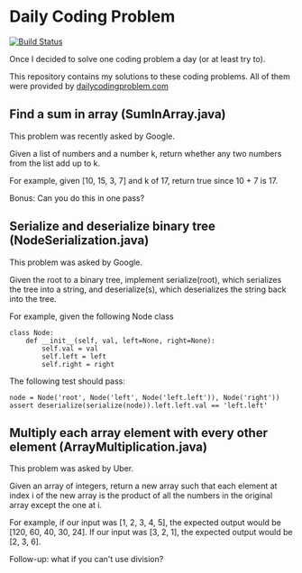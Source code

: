 # Daily Coding Problem

[![Build Status](https://travis-ci.com/kaliy/daily-coding-problem.svg?branch=master)](https://travis-ci.com/kaliy/daily-coding-problem)

Once I decided to solve one coding problem a day (or at least try to).

This repository contains my solutions to these coding problems. All of them were provided by [dailycodingproblem.com](https://www.dailycodingproblem.com)

## Find a sum in array (SumInArray.java)

This problem was recently asked by Google.

Given a list of numbers and a number k, return whether any two numbers from the list add up to k.

For example, given [10, 15, 3, 7] and k of 17, return true since 10 + 7 is 17.

Bonus: Can you do this in one pass?

## Serialize and deserialize binary tree (NodeSerialization.java)

This problem was asked by Google.

Given the root to a binary tree, implement serialize(root), which serializes the tree into a string, and deserialize(s), which deserializes the string back into the tree.

For example, given the following Node class

~~~~
class Node:
    def __init__(self, val, left=None, right=None):
        self.val = val
        self.left = left
        self.right = right
~~~~
        
The following test should pass:

~~~~
node = Node('root', Node('left', Node('left.left')), Node('right'))
assert deserialize(serialize(node)).left.left.val == 'left.left'
~~~~

## Multiply each array element with every other element (ArrayMultiplication.java)

This problem was asked by Uber.

Given an array of integers, return a new array such that each element at index i of the new array is the product of all the numbers in the original array except the one at i.

For example, if our input was [1, 2, 3, 4, 5], the expected output would be [120, 60, 40, 30, 24]. If our input was [3, 2, 1], the expected output would be [2, 3, 6].

Follow-up: what if you can't use division?
